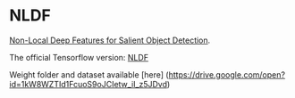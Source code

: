 # NLDF


 [Non-Local Deep Features for Salient Object Detection](https://sites.google.com/view/zhimingluo/nldf).



The official Tensorflow version: [NLDF](https://github.com/zhimingluo/NLDF)

Weight folder and dataset available [here] (https://drive.google.com/open?id=1kW8WZTId1FcuoS9oJCIetw_iI_z5JDvd)
